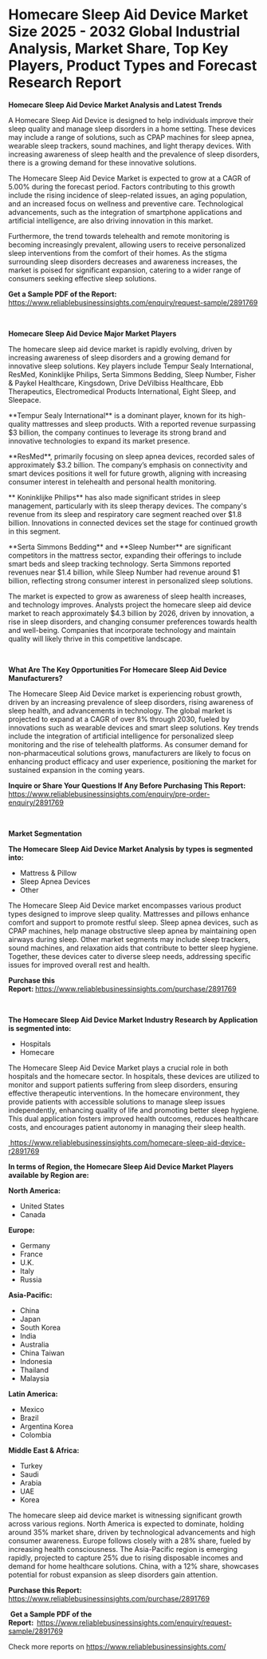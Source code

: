 <p><h1>Homecare Sleep Aid Device Market Size 2025 - 2032 Global Industrial Analysis, Market Share, Top Key Players, Product Types and Forecast Research Report</h1></p><p><strong>Homecare Sleep Aid Device Market Analysis and Latest Trends</strong></p>
<p><p>A Homecare Sleep Aid Device is designed to help individuals improve their sleep quality and manage sleep disorders in a home setting. These devices may include a range of solutions, such as CPAP machines for sleep apnea, wearable sleep trackers, sound machines, and light therapy devices. With increasing awareness of sleep health and the prevalence of sleep disorders, there is a growing demand for these innovative solutions.</p><p>The Homecare Sleep Aid Device Market is expected to grow at a CAGR of 5.00% during the forecast period. Factors contributing to this growth include the rising incidence of sleep-related issues, an aging population, and an increased focus on wellness and preventive care. Technological advancements, such as the integration of smartphone applications and artificial intelligence, are also driving innovation in this market.</p><p>Furthermore, the trend towards telehealth and remote monitoring is becoming increasingly prevalent, allowing users to receive personalized sleep interventions from the comfort of their homes. As the stigma surrounding sleep disorders decreases and awareness increases, the market is poised for significant expansion, catering to a wider range of consumers seeking effective sleep solutions.</p></p>
<p><strong>Get a Sample PDF of the Report:&nbsp;</strong> <a href="https://www.reliablebusinessinsights.com/enquiry/request-sample/2891769?utm_campaign=3288&utm_medium=2&utm_source=Github&utm_content=ia&utm_term=14032025&utm_id=homecare-sleep-aid-device">https://www.reliablebusinessinsights.com/enquiry/request-sample/2891769</a></p>
<p>&nbsp;</p>
<p><strong>Homecare Sleep Aid Device Major Market Players</strong></p>
<p><p>The homecare sleep aid device market is rapidly evolving, driven by increasing awareness of sleep disorders and a growing demand for innovative sleep solutions. Key players include Tempur Sealy International, ResMed, Koninklijke Philips, Serta Simmons Bedding, Sleep Number, Fisher & Paykel Healthcare, Kingsdown, Drive DeVilbiss Healthcare, Ebb Therapeutics, Electromedical Products International, Eight Sleep, and Sleepace.</p><p>**Tempur Sealy International** is a dominant player, known for its high-quality mattresses and sleep products. With a reported revenue surpassing $3 billion, the company continues to leverage its strong brand and innovative technologies to expand its market presence.</p><p>**ResMed**, primarily focusing on sleep apnea devices, recorded sales of approximately $3.2 billion. The company’s emphasis on connectivity and smart devices positions it well for future growth, aligning with increasing consumer interest in telehealth and personal health monitoring.</p><p>** Koninklijke Philips** has also made significant strides in sleep management, particularly with its sleep therapy devices. The company's revenue from its sleep and respiratory care segment reached over $1.8 billion. Innovations in connected devices set the stage for continued growth in this segment.</p><p>**Serta Simmons Bedding** and **Sleep Number** are significant competitors in the mattress sector, expanding their offerings to include smart beds and sleep tracking technology. Serta Simmons reported revenues near $1.4 billion, while Sleep Number had revenue around $1 billion, reflecting strong consumer interest in personalized sleep solutions.</p><p>The market is expected to grow as awareness of sleep health increases, and technology improves. Analysts project the homecare sleep aid device market to reach approximately $4.3 billion by 2026, driven by innovation, a rise in sleep disorders, and changing consumer preferences towards health and well-being. Companies that incorporate technology and maintain quality will likely thrive in this competitive landscape.</p></p>
<p>&nbsp;</p>
<p><strong>What Are The Key Opportunities For Homecare Sleep Aid Device Manufacturers?</strong></p>
<p><p>The Homecare Sleep Aid Device market is experiencing robust growth, driven by an increasing prevalence of sleep disorders, rising awareness of sleep health, and advancements in technology. The global market is projected to expand at a CAGR of over 8% through 2030, fueled by innovations such as wearable devices and smart sleep solutions. Key trends include the integration of artificial intelligence for personalized sleep monitoring and the rise of telehealth platforms. As consumer demand for non-pharmaceutical solutions grows, manufacturers are likely to focus on enhancing product efficacy and user experience, positioning the market for sustained expansion in the coming years.</p></p>
<p><strong>Inquire or Share Your Questions If Any Before Purchasing This Report:</strong> <a href="https://www.reliablebusinessinsights.com/enquiry/pre-order-enquiry/2891769?utm_campaign=3288&utm_medium=2&utm_source=Github&utm_content=ia&utm_term=14032025&utm_id=homecare-sleep-aid-device">https://www.reliablebusinessinsights.com/enquiry/pre-order-enquiry/2891769</a></p>
<p>&nbsp;</p>
<p><strong>Market Segmentation</strong></p>
<p><strong>The Homecare Sleep Aid Device Market Analysis by types is segmented into:</strong></p>
<p><ul><li>Mattress & Pillow</li><li>Sleep Apnea Devices</li><li>Other</li></ul></p>
<p><p>The Homecare Sleep Aid Device market encompasses various product types designed to improve sleep quality. Mattresses and pillows enhance comfort and support to promote restful sleep. Sleep apnea devices, such as CPAP machines, help manage obstructive sleep apnea by maintaining open airways during sleep. Other market segments may include sleep trackers, sound machines, and relaxation aids that contribute to better sleep hygiene. Together, these devices cater to diverse sleep needs, addressing specific issues for improved overall rest and health.</p></p>
<p><strong>Purchase this Report:&nbsp;</strong><a href="https://www.reliablebusinessinsights.com/purchase/2891769?utm_campaign=3288&utm_medium=2&utm_source=Github&utm_content=ia&utm_term=14032025&utm_id=homecare-sleep-aid-device">https://www.reliablebusinessinsights.com/purchase/2891769</a></p>
<p>&nbsp;</p>
<p><strong>The Homecare Sleep Aid Device Market Industry Research by Application is segmented into:</strong></p>
<p><ul><li>Hospitals</li><li>Homecare</li></ul></p>
<p><p>The Homecare Sleep Aid Device Market plays a crucial role in both hospitals and the homecare sector. In hospitals, these devices are utilized to monitor and support patients suffering from sleep disorders, ensuring effective therapeutic interventions. In the homecare environment, they provide patients with accessible solutions to manage sleep issues independently, enhancing quality of life and promoting better sleep hygiene. This dual application fosters improved health outcomes, reduces healthcare costs, and encourages patient autonomy in managing their sleep health.</p></p>
<p><a href="https://www.reliablebusinessinsights.com/homecare-sleep-aid-device-r2891769?utm_campaign=3288&utm_medium=2&utm_source=Github&utm_content=ia&utm_term=14032025&utm_id=homecare-sleep-aid-device">&nbsp;https://www.reliablebusinessinsights.com/homecare-sleep-aid-device-r2891769</a></p>
<p><strong>In terms of Region, the Homecare Sleep Aid Device Market Players available by Region are:</strong></p>
<p>
    <p> <strong> North America: </strong>
        <ul>
            <li>United States</li>
            <li>Canada</li>
        </ul>
        </p> 
    <p> <strong> Europe: </strong>
        <ul>
            <li>Germany</li>
            <li>France</li>
            <li>U.K.</li>
            <li>Italy</li>
            <li>Russia</li>
        </ul>
        </p> 
    <p> <strong> Asia-Pacific: </strong>
        <ul>
            <li>China</li>
            <li>Japan</li>
            <li>South Korea</li>
            <li>India</li>
            <li>Australia</li>
            <li>China Taiwan</li>
            <li>Indonesia</li>
            <li>Thailand</li>
            <li>Malaysia</li>
        </ul>
        </p> 
    <p> <strong> Latin America: </strong>
        <ul>
            <li>Mexico</li>
            <li>Brazil</li>
            <li>Argentina Korea</li>
            <li>Colombia</li>
        </ul>
        </p> 
    <p> <strong> Middle East & Africa: </strong>
        <ul>
            <li>Turkey</li>
            <li>Saudi</li>
            <li>Arabia</li>
            <li>UAE</li>
            <li>Korea</li>
        </ul>
    </p>
    </p>
<p><p>The homecare sleep aid device market is witnessing significant growth across various regions. North America is expected to dominate, holding around 35% market share, driven by technological advancements and high consumer awareness. Europe follows closely with a 28% share, fueled by increasing health consciousness. The Asia-Pacific region is emerging rapidly, projected to capture 25% due to rising disposable incomes and demand for home healthcare solutions. China, with a 12% share, showcases potential for robust expansion as sleep disorders gain attention.</p></p>
<p><strong>Purchase this Report: </strong><a href="https://www.reliablebusinessinsights.com/purchase/2891769?utm_campaign=3288&utm_medium=2&utm_source=Github&utm_content=ia&utm_term=14032025&utm_id=homecare-sleep-aid-device">https://www.reliablebusinessinsights.com/purchase/2891769</a></p>
<p>&nbsp;<strong>Get a Sample PDF of the Report:&nbsp;&nbsp;</strong><a href="https://www.reliablebusinessinsights.com/enquiry/request-sample/2891769?utm_campaign=3288&utm_medium=2&utm_source=Github&utm_content=ia&utm_term=14032025&utm_id=homecare-sleep-aid-device">https://www.reliablebusinessinsights.com/enquiry/request-sample/2891769</a></p>
<p><strong></strong></p>
<p>Check more reports on <a href="https://www.reliablebusinessinsights.com/?utm_campaign=3288&utm_medium=2&utm_source=Github&utm_content=ia&utm_term=14032025&utm_id=homecare-sleep-aid-device">https://www.reliablebusinessinsights.com/</a></p>